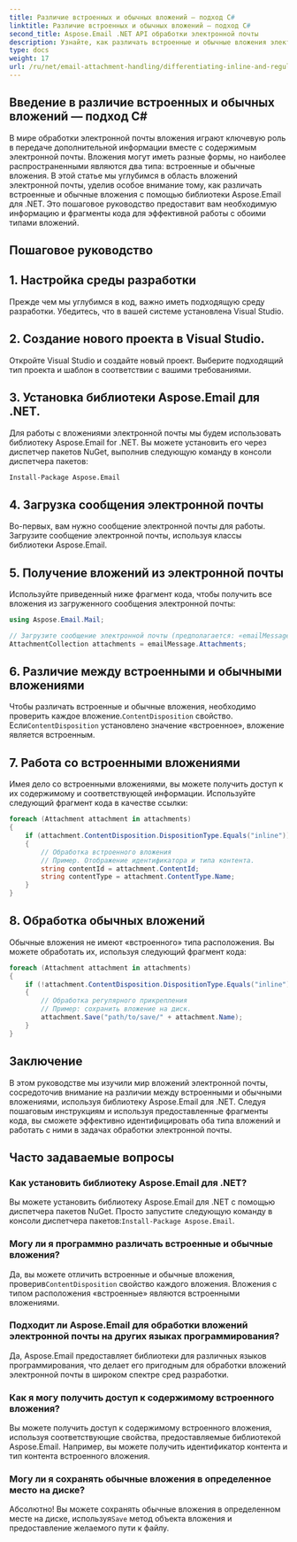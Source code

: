 ```yaml
---
title: Различие встроенных и обычных вложений — подход C#
linktitle: Различие встроенных и обычных вложений — подход C#
second_title: Aspose.Email .NET API обработки электронной почты
description: Узнайте, как различать встроенные и обычные вложения электронной почты с помощью Aspose.Email для .NET. Подробное руководство с примерами кода.
type: docs
weight: 17
url: /ru/net/email-attachment-handling/differentiating-inline-and-regular-attachments-csharp-approach/
---
```


## Введение в различие встроенных и обычных вложений — подход C#

В мире обработки электронной почты вложения играют ключевую роль в передаче дополнительной информации вместе с содержимым электронной почты. Вложения могут иметь разные формы, но наиболее распространенными являются два типа: встроенные и обычные вложения. В этой статье мы углубимся в область вложений электронной почты, уделив особое внимание тому, как различать встроенные и обычные вложения с помощью библиотеки Aspose.Email для .NET. Это пошаговое руководство предоставит вам необходимую информацию и фрагменты кода для эффективной работы с обоими типами вложений.

## Пошаговое руководство

## 1. Настройка среды разработки

Прежде чем мы углубимся в код, важно иметь подходящую среду разработки. Убедитесь, что в вашей системе установлена Visual Studio.

## 2. Создание нового проекта в Visual Studio.

Откройте Visual Studio и создайте новый проект. Выберите подходящий тип проекта и шаблон в соответствии с вашими требованиями.

## 3. Установка библиотеки Aspose.Email для .NET.

Для работы с вложениями электронной почты мы будем использовать библиотеку Aspose.Email for .NET. Вы можете установить его через диспетчер пакетов NuGet, выполнив следующую команду в консоли диспетчера пакетов:

```bash
Install-Package Aspose.Email
```

## 4. Загрузка сообщения электронной почты

Во-первых, вам нужно сообщение электронной почты для работы. Загрузите сообщение электронной почты, используя классы библиотеки Aspose.Email.

## 5. Получение вложений из электронной почты

Используйте приведенный ниже фрагмент кода, чтобы получить все вложения из загруженного сообщения электронной почты:

```csharp
using Aspose.Email.Mail;

// Загрузите сообщение электронной почты (предполагается: «emailMessage»)
AttachmentCollection attachments = emailMessage.Attachments;
```

## 6. Различие между встроенными и обычными вложениями

 Чтобы различать встроенные и обычные вложения, необходимо проверить каждое вложение.`ContentDisposition` свойство. Если`ContentDisposition` установлено значение «встроенное», вложение является встроенным.

## 7. Работа со встроенными вложениями

Имея дело со встроенными вложениями, вы можете получить доступ к их содержимому и соответствующей информации. Используйте следующий фрагмент кода в качестве ссылки:

```csharp
foreach (Attachment attachment in attachments)
{
    if (attachment.ContentDisposition.DispositionType.Equals("inline"))
    {
        // Обработка встроенного вложения
        // Пример. Отображение идентификатора и типа контента.
        string contentId = attachment.ContentId;
        string contentType = attachment.ContentType.Name;
    }
}
```

## 8. Обработка обычных вложений

Обычные вложения не имеют «встроенного» типа расположения. Вы можете обработать их, используя следующий фрагмент кода:

```csharp
foreach (Attachment attachment in attachments)
{
    if (!attachment.ContentDisposition.DispositionType.Equals("inline"))
    {
        // Обработка регулярного прикрепления
        // Пример: сохранить вложение на диск.
        attachment.Save("path/to/save/" + attachment.Name);
    }
}
```

## Заключение

В этом руководстве мы изучили мир вложений электронной почты, сосредоточив внимание на различии между встроенными и обычными вложениями, используя библиотеку Aspose.Email для .NET. Следуя пошаговым инструкциям и используя предоставленные фрагменты кода, вы сможете эффективно идентифицировать оба типа вложений и работать с ними в задачах обработки электронной почты.

## Часто задаваемые вопросы

### Как установить библиотеку Aspose.Email для .NET?

Вы можете установить библиотеку Aspose.Email для .NET с помощью диспетчера пакетов NuGet. Просто запустите следующую команду в консоли диспетчера пакетов:`Install-Package Aspose.Email`.

### Могу ли я программно различать встроенные и обычные вложения?

 Да, вы можете отличить встроенные и обычные вложения, проверив`ContentDisposition` свойство каждого вложения. Вложения с типом расположения «встроенные» являются встроенными вложениями.

### Подходит ли Aspose.Email для обработки вложений электронной почты на других языках программирования?

Да, Aspose.Email предоставляет библиотеки для различных языков программирования, что делает его пригодным для обработки вложений электронной почты в широком спектре сред разработки.

### Как я могу получить доступ к содержимому встроенного вложения?

Вы можете получить доступ к содержимому встроенного вложения, используя соответствующие свойства, предоставляемые библиотекой Aspose.Email. Например, вы можете получить идентификатор контента и тип контента встроенного вложения.

### Могу ли я сохранять обычные вложения в определенное место на диске?

 Абсолютно! Вы можете сохранять обычные вложения в определенном месте на диске, используя`Save` метод объекта вложения и предоставление желаемого пути к файлу.